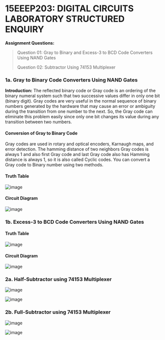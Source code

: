# 15EEEP203: DIGITAL CIRCUITS LABORATORY STRUCTURED ENQUIRY
**Assignment Questions:**
> Question 01: Gray to Binary and Excess-3 to BCD Code Converters Using NAND Gates
> 
> Question 02: Subtractor Using 74153 Multiplexer

### 1a. Gray to Binary Code Converters Using NAND Gates
**Introduction:** The reflected binary code or Gray code is an ordering of the binary numeral system such that two successive values differ in only one bit (binary digit). Gray codes are very useful in the normal sequence of binary numbers generated by the hardware that may cause an error or ambiguity during the transition from one number to the next. So, the Gray code can eliminate this problem easily since only one bit changes its value during any transition between two numbers.

#### Conversion of Gray to Binary Code
Gray codes are used in rotary and optical encoders, Karnaugh maps, and error detection. The hamming distance of two neighbors Gray codes is always 1 and also first Gray code and last Gray code also has Hamming distance is always 1, so it is also called Cyclic codes. You can convert a Gray code to Binary number using two methods.

#### Truth Table
![image](https://user-images.githubusercontent.com/62549471/173220293-7ba9c520-0463-41ee-b0ab-5b28548c6b6c.png)

#### Circuit Diagram
![image](https://user-images.githubusercontent.com/62549471/173220420-9e7caf31-c615-45c3-92e2-afe52f79ad0c.png)

### 1b. Excess-3 to BCD Code Converters Using NAND Gates

#### Truth Table
![image](https://user-images.githubusercontent.com/62549471/173220497-5968945c-b1b0-468a-a67d-e8776276b6e3.png)


#### Circuit Diagram
![image](https://user-images.githubusercontent.com/62549471/173220516-e8006573-f34d-4764-a868-d401f38b61ce.png)

### 2a. Half-Subtractor using 74153 Multiplexer
![image](https://user-images.githubusercontent.com/62549471/173220534-79e8a196-6245-449e-86ef-f5aba8a7b17c.png)

![image](https://user-images.githubusercontent.com/62549471/173220541-dd43535c-42b5-43f2-9cd0-b34d1e5baf2e.png)

### 2b. Full-Subtractor using 74153 Multiplexer
![image](https://user-images.githubusercontent.com/62549471/173220614-84c8b371-0f38-4fa9-a9bd-b3f0eead6f3a.png)

![image](https://user-images.githubusercontent.com/62549471/173220621-fc8a9f47-3791-476d-8777-0e9d6e5c5e2d.png)

